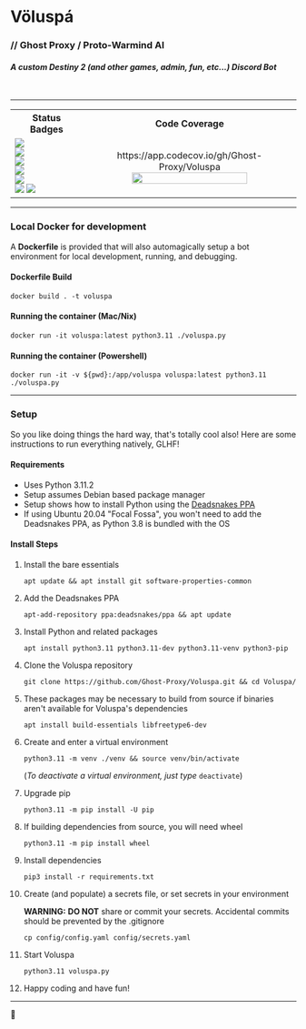 # Völuspá</span>
### **// Ghost Proxy** / Proto-Warmind AI
#### _A custom Destiny 2 (and other games, admin, fun, etc...) Discord Bot_</td>

</br>

--- 

<table border="0">
    <tr>
        <th>Status Badges</th>
        <th>Code Coverage</th>
    </tr>
    <tr>
        <td>
            <a href='https://github.com/Ghost-Proxy/Voluspa/actions/workflows/docker-image.yml'><img src='https://github.com/Ghost-Proxy/Voluspa/actions/workflows/docker-image.yml/badge.svg?branch=develop' /></a><br/>
            <a href='https://github.com/Ghost-Proxy/Voluspa/actions/workflows/pylint.yml'><img src='https://github.com/Ghost-Proxy/Voluspa/actions/workflows/pylint.yml/badge.svg' /></a><br/>
            <a href='https://github.com/Ghost-Proxy/Voluspa/actions/workflows/codecov.yml'><img src='https://github.com/Ghost-Proxy/Voluspa/actions/workflows/codecov.yml/badge.svg' /></a><br/>
            <a href='https://github.com/Ghost-Proxy/Voluspa/actions/workflows/dependency-review.yml'><img src='https://github.com/Ghost-Proxy/Voluspa/actions/workflows/dependency-review.yml/badge.svg' /></a><br/>
            <a href='https://github.com/Ghost-Proxy/Voluspa/actions/workflows/python-app.yml'><img src='https://github.com/Ghost-Proxy/Voluspa/actions/workflows/python-app.yml/badge.svg' /></a><br/>
            <a href='https://github.com/Ghost-Proxy/Voluspa/actions/workflows/devskim.yml'><img src='https://github.com/Ghost-Proxy/Voluspa/actions/workflows/devskim.yml/badge.svg' /></a>
            <a href='https://github.com/Ghost-Proxy/Voluspa/actions/workflows/super-linter.yml'><img src='https://github.com/Ghost-Proxy/Voluspa/actions/workflows/super-linter.yml/badge.svg' /></a>
        </td>
        <td align="center" valign="center">https://app.codecov.io/gh/Ghost-Proxy/Voluspa</br>
<img src='https://codecov.io/gh/Ghost-Proxy/Voluspa/branch/develop/graphs/icicle.svg?token=8ZKTJIKKNB' width='75%'/></td>
    </tr>
</table>

---

### Local Docker for development

A **Dockerfile** is provided that will also automagically setup a bot environment for local development, running, and debugging.

#### Dockerfile Build

```
docker build . -t voluspa
```

#### Running the container (Mac/Nix)

```
docker run -it voluspa:latest python3.11 ./voluspa.py
```

#### Running the container (Powershell)

```
docker run -it -v ${pwd}:/app/voluspa voluspa:latest python3.11 ./voluspa.py
```

---

### Setup

So you like doing things the hard way, that's totally cool also! Here are some instructions to run everything natively, GLHF!

#### Requirements

-   Uses Python 3.11.2
-   Setup assumes Debian based package manager
-   Setup shows how to install Python using the [Deadsnakes PPA](https://launchpad.net/~deadsnakes/+archive/ubuntu/ppa)
-   If using Ubuntu 20.04 "Focal Fossa", you won't need to add the Deadsnakes PPA, as Python 3.8 is bundled with the OS

#### Install Steps

1. Install the bare essentials

    `apt update && apt install git software-properties-common`

2. Add the Deadsnakes PPA

    `apt-add-repository ppa:deadsnakes/ppa && apt update`

3. Install Python and related packages

    `apt install python3.11 python3.11-dev python3.11-venv python3-pip`

4. Clone the Voluspa repository

    `git clone https://github.com/Ghost-Proxy/Voluspa.git && cd Voluspa/`

5. These packages may be necessary to build from source if binaries aren't available for Voluspa's dependencies

    `apt install build-essentials libfreetype6-dev`

6. Create and enter a virtual environment

    `python3.11 -m venv ./venv && source venv/bin/activate`

    (_To deactivate a virtual environment, just type_ `deactivate`)

7. Upgrade pip

    `python3.11 -m pip install -U pip`

8. If building dependencies from source, you will need wheel

    `python3.11 -m pip install wheel`

9. Install dependencies

    `pip3 install -r requirements.txt`

10. Create (and populate) a secrets file, or set secrets in your environment

    **WARNING:** **DO NOT** share or commit your secrets. Accidental commits should be prevented by the .gitignore

    `cp config/config.yaml config/secrets.yaml`

11. Start Voluspa

    `python3.11 voluspa.py`

12. Happy coding and have fun!

---

💜
